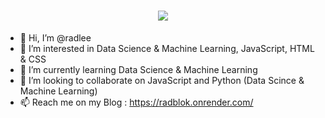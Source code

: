 <h1 align="center">
  <img src="https://mir-s3-cdn-cf.behance.net/project_modules/max_632/61ac58164464737.63f72d649fbb1.png">
</h1>

- 👋 Hi, I’m @radlee
- 👀 I’m interested in Data Science & Machine Learning,  JavaScript, HTML & CSS
- 🌱 I’m currently learning Data Science & Machine Learning
- 💞️ I’m looking to collaborate on JavaScript and Python (Data Scince & Machine Learning)
- 📫 Reach me on my Blog : https://radblok.onrender.com/

<!---
radlee/radlee is a ✨ special ✨ repository because its `README.md` (this file) appears on your GitHub profile.
You can click the Preview link to take a look at your changes.
--->
